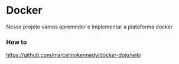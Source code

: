 # Docker

Nesse projeto vamos apremnder e implementar a plataforma docker


### How to
https://github.com/marcelinokennedy/docker-dojo/wiki

